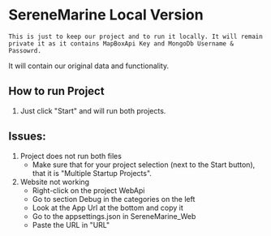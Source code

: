 # SereneMarine Local Version

    This is just to keep our project and to run it locally. It will remain private it as it contains MapBoxApi Key and MongoDb Username & Passowrd.

It will contain our original data and functionality.

## How to run Project
1. Just click "Start" and will run both projects.

## Issues:
1. Project does not run both files
    * Make sure that for your project selection (next to the Start button), that it is "Multiple Startup Projects".
2. Website not working
    * Right-click on the project WebApi
    * Go to section Debug in the categories on the left
    * Look at the App Url at the bottom and copy it
    * Go to the appsettings.json in SereneMarine_Web
    * Paste the URL in "URL"


